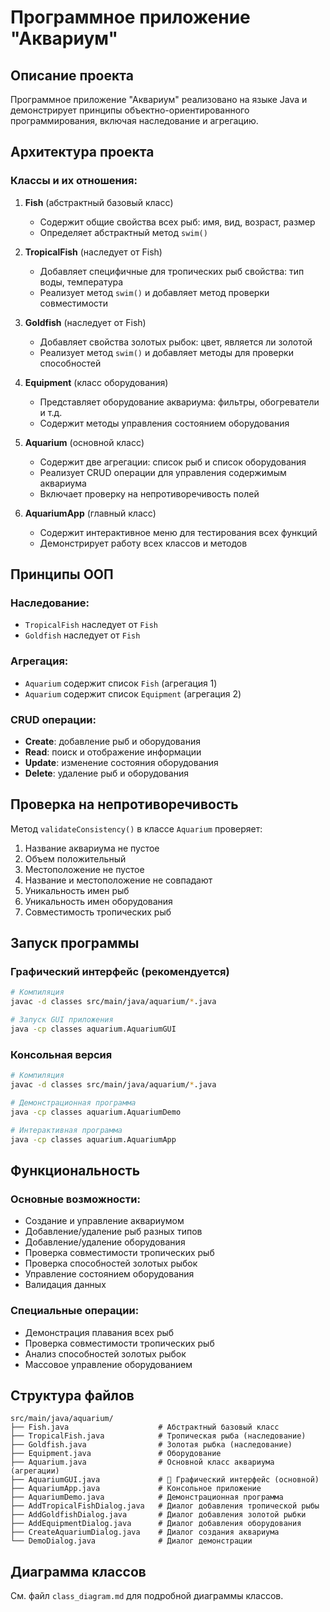 # Программное приложение "Аквариум"

## Описание проекта

Программное приложение "Аквариум" реализовано на языке Java и демонстрирует принципы объектно-ориентированного программирования, включая наследование и агрегацию.

## Архитектура проекта

### Классы и их отношения:

1. **Fish** (абстрактный базовый класс)
   - Содержит общие свойства всех рыб: имя, вид, возраст, размер
   - Определяет абстрактный метод `swim()`

2. **TropicalFish** (наследует от Fish)
   - Добавляет специфичные для тропических рыб свойства: тип воды, температура
   - Реализует метод `swim()` и добавляет метод проверки совместимости

3. **Goldfish** (наследует от Fish)
   - Добавляет свойства золотых рыбок: цвет, является ли золотой
   - Реализует метод `swim()` и добавляет методы для проверки способностей

4. **Equipment** (класс оборудования)
   - Представляет оборудование аквариума: фильтры, обогреватели и т.д.
   - Содержит методы управления состоянием оборудования

5. **Aquarium** (основной класс)
   - Содержит две агрегации: список рыб и список оборудования
   - Реализует CRUD операции для управления содержимым аквариума
   - Включает проверку на непротиворечивость полей

6. **AquariumApp** (главный класс)
   - Содержит интерактивное меню для тестирования всех функций
   - Демонстрирует работу всех классов и методов

## Принципы ООП

### Наследование:
- `TropicalFish` наследует от `Fish`
- `Goldfish` наследует от `Fish`

### Агрегация:
- `Aquarium` содержит список `Fish` (агрегация 1)
- `Aquarium` содержит список `Equipment` (агрегация 2)

### CRUD операции:
- **Create**: добавление рыб и оборудования
- **Read**: поиск и отображение информации
- **Update**: изменение состояния оборудования
- **Delete**: удаление рыб и оборудования

## Проверка на непротиворечивость

Метод `validateConsistency()` в классе `Aquarium` проверяет:
1. Название аквариума не пустое
2. Объем положительный
3. Местоположение не пустое
4. Название и местоположение не совпадают
5. Уникальность имен рыб
6. Уникальность имен оборудования
7. Совместимость тропических рыб

## Запуск программы

### Графический интерфейс (рекомендуется)
```bash
# Компиляция
javac -d classes src/main/java/aquarium/*.java

# Запуск GUI приложения
java -cp classes aquarium.AquariumGUI
```

### Консольная версия
```bash
# Компиляция
javac -d classes src/main/java/aquarium/*.java

# Демонстрационная программа
java -cp classes aquarium.AquariumDemo

# Интерактивная программа
java -cp classes aquarium.AquariumApp
```

## Функциональность

### Основные возможности:
- Создание и управление аквариумом
- Добавление/удаление рыб разных типов
- Добавление/удаление оборудования
- Проверка совместимости тропических рыб
- Проверка способностей золотых рыбок
- Управление состоянием оборудования
- Валидация данных

### Специальные операции:
- Демонстрация плавания всех рыб
- Проверка совместимости тропических рыб
- Анализ способностей золотых рыбок
- Массовое управление оборудованием

## Структура файлов

```
src/main/java/aquarium/
├── Fish.java                    # Абстрактный базовый класс
├── TropicalFish.java            # Тропическая рыба (наследование)
├── Goldfish.java                # Золотая рыбка (наследование)
├── Equipment.java               # Оборудование
├── Aquarium.java                # Основной класс аквариума (агрегации)
├── AquariumGUI.java             # 🎨 Графический интерфейс (основной)
├── AquariumApp.java             # Консольное приложение
├── AquariumDemo.java            # Демонстрационная программа
├── AddTropicalFishDialog.java   # Диалог добавления тропической рыбы
├── AddGoldfishDialog.java       # Диалог добавления золотой рыбки
├── AddEquipmentDialog.java      # Диалог добавления оборудования
├── CreateAquariumDialog.java    # Диалог создания аквариума
└── DemoDialog.java              # Диалог демонстрации
```

## Диаграмма классов

См. файл `class_diagram.md` для подробной диаграммы классов.